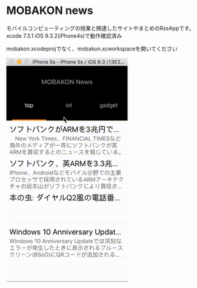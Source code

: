 # MOBAKON news

モバイルコンピューティングの授業と関連したサイトやまとめのRssAppです。
xcode 7.3.1
iOS 9.3.2(iPhone4s)で動作確認済み

mobakon.xcodeprojでなく、mobakon.xcworkspaceを開いてください


![demo](https://github.com/wkba/mobakon/blob/master/screenshot.gif)
